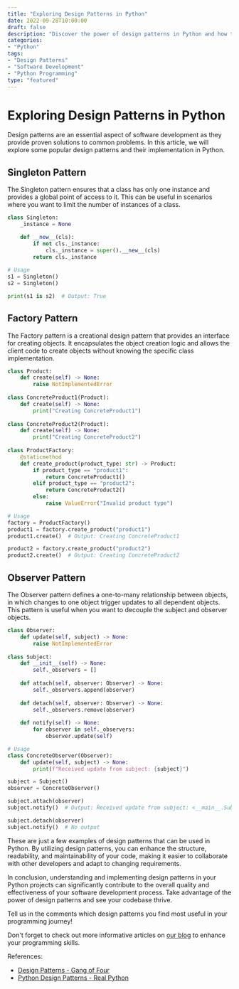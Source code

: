 ```yaml
--- 
title: "Exploring Design Patterns in Python"
date: 2022-09-28T10:00:00
draft: false
description: "Discover the power of design patterns in Python and how they can improve your software development projects."
categories:
- "Python"
tags:
- "Design Patterns"
- "Software Development"
- "Python Programming"
type: "featured"
---
```


# Exploring Design Patterns in Python

Design patterns are an essential aspect of software development as they provide proven solutions to common problems. In this article, we will explore some popular design patterns and their implementation in Python. 

## Singleton Pattern
The Singleton pattern ensures that a class has only one instance and provides a global point of access to it. This can be useful in scenarios where you want to limit the number of instances of a class.

```python
class Singleton:
    _instance = None

    def __new__(cls):
        if not cls._instance:
            cls._instance = super().__new__(cls)
        return cls._instance
    
# Usage
s1 = Singleton()
s2 = Singleton()

print(s1 is s2)  # Output: True
```

## Factory Pattern
The Factory pattern is a creational design pattern that provides an interface for creating objects. It encapsulates the object creation logic and allows the client code to create objects without knowing the specific class implementation.

```python
class Product:
    def create(self) -> None:
        raise NotImplementedError
    
class ConcreteProduct1(Product):
    def create(self) -> None:
        print("Creating ConcreteProduct1")
        
class ConcreteProduct2(Product):
    def create(self) -> None:
        print("Creating ConcreteProduct2")
        
class ProductFactory:
    @staticmethod
    def create_product(product_type: str) -> Product:
        if product_type == "product1":
            return ConcreteProduct1()
        elif product_type == "product2":
            return ConcreteProduct2()
        else:
            raise ValueError("Invalid product type")

# Usage
factory = ProductFactory()
product1 = factory.create_product("product1")
product1.create()  # Output: Creating ConcreteProduct1

product2 = factory.create_product("product2")
product2.create()  # Output: Creating ConcreteProduct2
```

## Observer Pattern
The Observer pattern defines a one-to-many relationship between objects, in which changes to one object trigger updates to all dependent objects. This pattern is useful when you want to decouple the subject and observer objects.

```python
class Observer:
    def update(self, subject) -> None:
        raise NotImplementedError
    
class Subject:
    def __init__(self) -> None:
        self._observers = []
        
    def attach(self, observer: Observer) -> None:
        self._observers.append(observer)
        
    def detach(self, observer: Observer) -> None:
        self._observers.remove(observer)
        
    def notify(self) -> None:
        for observer in self._observers:
            observer.update(self)

# Usage
class ConcreteObserver(Observer):
    def update(self, subject) -> None:
        print(f"Received update from subject: {subject}")

subject = Subject()
observer = ConcreteObserver()

subject.attach(observer)
subject.notify()  # Output: Received update from subject: <__main__.Subject object at 0x7f26255d1af0>

subject.detach(observer)
subject.notify()  # No output
```

These are just a few examples of design patterns that can be used in Python. By utilizing design patterns, you can enhance the structure, readability, and maintainability of your code, making it easier to collaborate with other developers and adapt to changing requirements.

In conclusion, understanding and implementing design patterns in your Python projects can significantly contribute to the overall quality and effectiveness of your software development process. Take advantage of the power of design patterns and see your codebase thrive.

Tell us in the comments which design patterns you find most useful in your programming journey!

Don't forget to check out more informative articles on [our blog](https://www.example.com) to enhance your programming skills.

References:
- [Design Patterns - Gang of Four](https://en.wikipedia.org/wiki/Design_Patterns)
- [Python Design Patterns - Real Python](https://realpython.com/design-patterns-python/)

